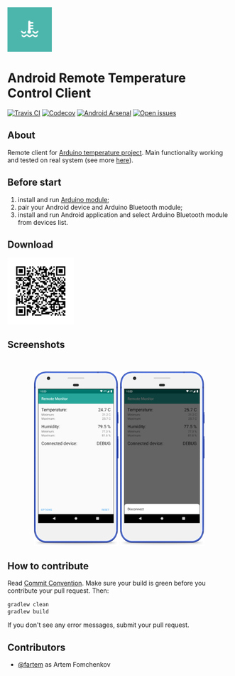 <img src="media/logo/ic_app.png" height="100px" />

Android Remote Temperature Control Client
=============

[![Travis CI](https://img.shields.io/travis/fartem/android-remote-temperature-control-client)](https://travis-ci.org/fartem/android-remote-temperature-control-client)
[![Codecov](https://img.shields.io/codecov/c/github/fartem/android-remote-temperature-control-client)](https://codecov.io/gh/fartem/android-remote-temperature-control-client)
[![Android Arsenal](https://img.shields.io/badge/Android%20Arsenal-Android%20Home%20Control%20Client-brightgreen.svg?style=flat)](https://android-arsenal.com/details/3/7943)
[![Open issues](https://img.shields.io/github/issues-raw/fartem/android-remote-temperature-control-client.svg?color=ff534a)](https://github.com/fartem/android-remote-temperature-control-client/issues)

About
-------------

Remote client for [Arduino temperature project](https://github.com/fartem/arduino-temperature-control).
Main functionality working and tested on real system (see more [here](https://github.com/fartem/arduino-temperature-control)).

Before start
-------------

1. install and run [Arduino module](https://github.com/fartem/arduino-temperature-control);
2. pair your Android device and Arduino Bluetooth module;
3. install and run Android application and select Arduino Bluetooth module from devices list.

Download
-------------

<img src="media/qrcodes/github_download.png" height="150px" />

Screenshots
-------------

<br/>
<p align="center">
  <img src="media/screenshots/screenshot_01.png" width="190" />
  <img src="media/screenshots/screenshot_02.png" width="190" />
</p>

How to contribute
-------------

Read [Commit Convention](https://github.com/fartem/repository-rules/blob/master/commit-convention/COMMIT_CONVENTION.md). Make sure your build is green before you contribute your pull request. Then:

```shell
gradlew clean
gradlew build
```

If you don't see any error messages, submit your pull request.

Contributors
-------------

* [@fartem](https://github.com/fartem) as Artem Fomchenkov